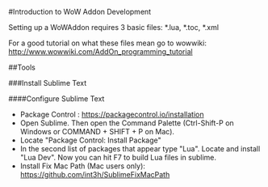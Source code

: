 #Introduction to WoW Addon Development 

Setting up a WoWAddon requires 3 basic files:  *.lua, *.toc, *.xml

For a good tutorial on what these files mean go to wowwiki: http://www.wowwiki.com/AddOn_programming_tutorial

##Tools

###Install Sublime Text

####Configure Sublime Text
* Package Control : https://packagecontrol.io/installation
* Open Sublime.  Then open the Command Palette (Ctrl-Shift-P on Windows or COMMAND + SHIFT + P on Mac).  
* Locate "Package Control: Install Package"
* In the second list of packages that appear type "Lua".  Locate and install "Lua Dev".  Now you can hit F7 to build Lua files in sublime.
* Install Fix Mac Path (Mac users only): https://github.com/int3h/SublimeFixMacPath